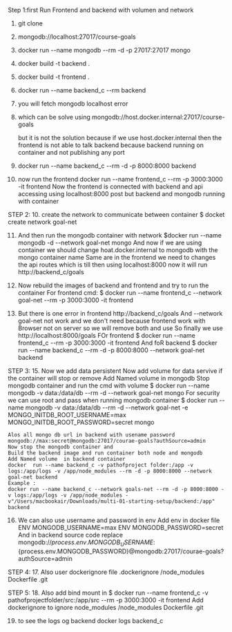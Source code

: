 Step 1:first Run Frontend and backend with volumen and network
1. git clone 
2. mongodb://localhost:27017/course-goals
3. docker run  --name mongodb --rm -d -p 27017:27017 mongo
3. docker build -t backend .   
4. docker build -t frontend .
5. docker run --name backend_c --rm backend
6. you will fetch mongodb localhost error
7. which can be solve using mongodb://host.docker.internal:27017/course-goals

   but it is not the solution because if we use host.docker.internal then the frontend is not able to talk backend because backend running on container and not publishing any port

8. docker run --name backend_c --rm -d -p 8000:8000 backend  

9. now run the frontend 
   docker run --name frontend_c --rm -p 3000:3000 -it frontend 
   Now the frontend is connected with backend and api accessing using localhost:8000 post but backend and mongodb running with container

STEP 2: 
10. create the network to communicate between container 
    $ docket create network goal-net

11. And then run the mongodb container with network
    $docker run --name mongodb -d --network goal-net mongo 
    And now if we are using container we should change hoat.docker.internal to mongodb with the mongo container name 
    Same are in the frontend we need to changes the api routes which is till then using localhost:8000 now it will run 
    http://backend_c/goals
12. Now rebuild the images of backend and frontend and try to run the container
    For frontend cmd:
    $ docker run --name frontend_c --network goal-net --rm -p 3000:3000 -it frontend 

14. But there is one error in frontend 
    http://backend_c/goals
    And --network goal-net not work and we don't need because frontend work with Browser not on server so we will remove both and use 
    So finally we use 
    http://localhost:8000/goals
    FOr frontend 
    $ docker run --name frontend_c --rm -p 3000:3000 -it frontend 
    And foR backend
    $ docker  run --name backend_c --rm -d -p 8000:8000 --network goal-net backend

STEP 3:
15. Now we add data persistent 
    Now add volume for data servive if the container will stop or remove
    Add Named volume in mongodb
    Stop mongodb container and run the cmd with volume 
    $ docker run --name mongodb  -v data:/data/db --rm -d --network goal-net mongo
    For security we can use root and pass when running mongodb container 
    $ docker run --name mongodb  -v data:/data/db --rm -d --network goal-net -e MONGO_INITDB_ROOT_USERNAME=max MONGO_INITDB_ROOT_PASSWORD=secret mongo

    Alos all mongo db url in backend with usename password
    mongodb://max:secret@mongodb:27017/courae-goals?authSource=admin
    Now stop the mongodb container and 
    Build the backend image and run container both node and mongodb
    Add Named volume  in backend container
    docker  run --name backend_c -v pathofproject folder:/app -v logs:/app/logs -v /app/node_modules --rm -d -p 8000:8000 --network goal-net backend
    Example :
    docker run --name backend_c --network goals-net --rm -d -p 8000:8000 -v logs:/app/logs -v /app/node_modules -v"/Users/macbookair/Downloads/multi-01-starting-setup/backend:/app" backend 


16. We can also use username and password in env 
    Add env in docker file 
    ENV MONGODB_USERNAME=max
    ENV MONGODB_PASSWORD=secret
    And in backend source code replace
    mongodb://${process.env.MONGODB_USERNAME}:${process.env.MONGODB_PASSWORD}@mongodb:27017/courae-goals?authSource=admin

STEP 4:
17. Also user dockerignore file
    .dockerignore
    /node_modules
    Dockerfile
    .git

STEP 5:
18. Also add bind mount in 
    $ docker run --name frontend_c -v pathofprojectfolder/src:/app/src --rm -p 3000:3000 -it frontend
    Add dockerignore to ignore node_modules
    /node_modules
    Dockerfile
    .git   

19. to see the logs og backend 
    docker logs backend_c





